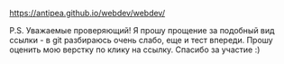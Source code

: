 https://antipea.github.io/webdev/webdev/

P.S. Уважаемые проверяющий!
Я прошу прощение за подобный вид ссылки - в git разбираюсь очень слабо, еще и тест впереди. Прошу оценить мою верстку по клику на ссылку.
Спасибо за участие :)
